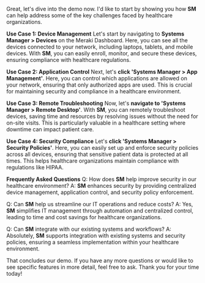 Great, let's dive into the demo now. I'd like to start by showing you how **SM** can help address some of the key challenges faced by healthcare organizations. 

**Use Case 1: Device Management**
Let's start by navigating to **Systems Manager > Devices** on the Meraki Dashboard. Here, you can see all the devices connected to your network, including laptops, tablets, and mobile devices. With **SM**, you can easily enroll, monitor, and secure these devices, ensuring compliance with healthcare regulations.

**Use Case 2: Application Control**
Next, let's **click 'Systems Manager > App Management'**. Here, you can control which applications are allowed on your network, ensuring that only authorized apps are used. This is crucial for maintaining security and compliance in a healthcare environment.

**Use Case 3: Remote Troubleshooting**
Now, let's **navigate to 'Systems Manager > Remote Desktop'**. With **SM**, you can remotely troubleshoot devices, saving time and resources by resolving issues without the need for on-site visits. This is particularly valuable in a healthcare setting where downtime can impact patient care.

**Use Case 4: Security Compliance**
Let's **click 'Systems Manager > Security Policies'**. Here, you can easily set up and enforce security policies across all devices, ensuring that sensitive patient data is protected at all times. This helps healthcare organizations maintain compliance with regulations like HIPAA.

**Frequently Asked Questions**
Q: How does **SM** help improve security in our healthcare environment?
A: **SM** enhances security by providing centralized device management, application control, and security policy enforcement.

Q: Can **SM** help us streamline our IT operations and reduce costs?
A: Yes, **SM** simplifies IT management through automation and centralized control, leading to time and cost savings for healthcare organizations.

Q: Can **SM** integrate with our existing systems and workflows?
A: Absolutely, **SM** supports integration with existing systems and security policies, ensuring a seamless implementation within your healthcare environment.

That concludes our demo. If you have any more questions or would like to see specific features in more detail, feel free to ask. Thank you for your time today!